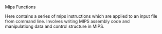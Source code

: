 Mips Functions 

Here contains a series of mips instructions which are applied to an input file from command line. Involves writing MIPS assembly code and manipulationg data and control structure in MIPS.